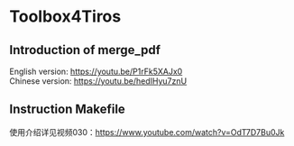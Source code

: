 # Toolbox4Tiros
## Introduction of merge_pdf
English version: https://youtu.be/P1rFk5XAJx0 <br>
Chinese version: https://youtu.be/hedIHyu7znU <br>
## Instruction Makefile
使用介绍详见视频030：https://www.youtube.com/watch?v=OdT7D7Bu0Jk
